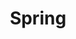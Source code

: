 ---
    title: Spring
    permalink: /categories/spring/
    layout: category
    author_profile: false
    taxonomy: Spring
    sidebar_main: true
---